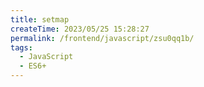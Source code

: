 ```yaml
---
title: setmap
createTime: 2023/05/25 15:28:27
permalink: /frontend/javascript/zsu0qq1b/
tags:
  - JavaScript
  - ES6+
---
```

